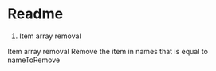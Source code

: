 # Readme

1. Item array removal

Item array removal
Remove the item in names that is equal to nameToRemove
